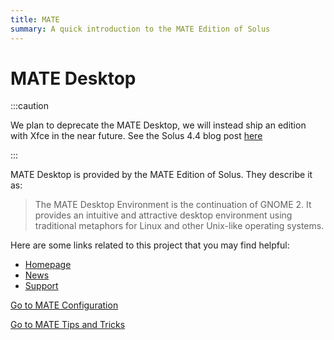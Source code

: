 ```yaml
---
title: MATE
summary: A quick introduction to the MATE Edition of Solus
---
```


# MATE Desktop

:::caution

We plan to deprecate the MATE Desktop, we will instead ship an edition with Xfce in the near future. See the Solus 4.4 blog post [here](https://getsol.us/2023/07/08/solus-4-4-released/)

:::

MATE Desktop is provided by the MATE Edition of Solus. They describe it as:

> The MATE Desktop Environment is the continuation of GNOME 2. It provides an intuitive and attractive desktop environment using traditional metaphors for Linux and other Unix-like operating systems.

Here are some links related to this project that you may find helpful:

- [Homepage](https://mate-desktop.org/)
- [News](https://mate-desktop.org/blog/)
- [Support](https://mate-desktop.org/community/)

[Go to MATE Configuration](configuration)

[Go to MATE Tips and Tricks](tips-and-tricks)
